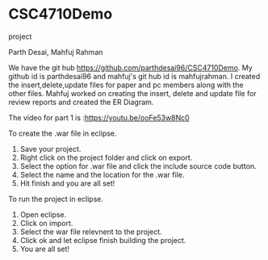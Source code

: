 # CSC4710Demo
project 


Parth Desai,
Mahfuj Rahman

We have the git hub https://github.com/parthdesai96/CSC4710Demo. My github id is parthdesai96 and mahfuj's git hub id is mahfujrahman.
I created the insert,delete,update  files for paper and pc members along with the other files. Mahfuj worked on creating the insert,
delete and update file for review reports and created the ER Diagram. 



The video for part 1 is :https://youtu.be/ooFe53w8Nc0


To create the .war file in eclipse.

1. Save your project.
2. Right click on the project folder and click on export.
3. Select the option for .war file and click the include source code button. 
4. Select the name and the location for the .war file.
5. Hit finish and you are all set!

To run the project in eclipse.

1. Open eclipse.
2. Click on import.
3. Select the war file relevnent to the project.
4. Click ok and let eclipse finish building the project.
5. You are all set!



